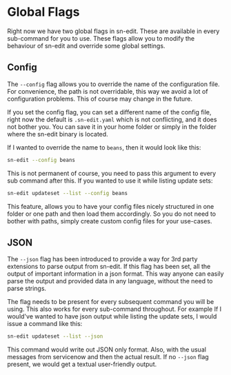# Global Flags

Right now we have two global flags in sn-edit. These are available in every sub-command for you to use.
These flags allow you to modify the behaviour of sn-edit and override some global settings.

## Config
The `--config` flag allows you to override the name of the configuration file. For convenience, the path is not overridable,
this way we avoid a lot of configuration problems. This of course may change in the future.

If you set the config flag, you can set a different name of the config file, right now the default is `.sn-edit.yaml` which
is not conflicting, and it does not bother you. You can save it in your home folder or simply in the folder where the
sn-edit binary is located. 

If I wanted to override the name to `beans`, then it would look like this:
````bash
sn-edit --config beans
````

This is not permanent of course, you need to pass this argument to every sub command after this. If you wanted to use it
while listing update sets:
```bash
sn-edit updateset --list --config beans
``` 

This feature, allows you to have your config files nicely structured in one folder or one path and then load them accordingly.
So you do not need to bother with paths, simply create custom config files for your use-cases.

## JSON
The `--json` flag has been introduced to provide a way for 3rd party extensions to parse output from sn-edit. If this flag has been set,
all the output of important information in a json format. This way anyone can easily parse the output and provided data
in any language, without the need to parse strings.

The flag needs to be present for every subsequent command you will be using. This also works for every sub-command throughout.
For example If I would've wanted to have json output while listing the update sets, I would issue a command like this:
```bash
sn-edit updateset --list --json
```

This command would write out JSON only format. Also, with the usual messages from servicenow and then the actual result.
If no `--json` flag present, we would get a textual user-friendly output.